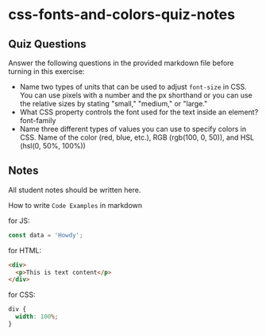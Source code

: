 # css-fonts-and-colors-quiz-notes

## Quiz Questions

Answer the following questions in the provided markdown file before turning in this exercise:

- Name two types of units that can be used to adjust `font-size` in CSS.
  You can use pixels with a number and the px shorthand or you can use the relative sizes by stating "small," "medium," or "large."
- What CSS property controls the font used for the text inside an element?
  font-family
- Name three different types of values you can use to specify colors in CSS.
  Name of the color (red, blue, etc.), RGB (rgb(100, 0, 50)), and HSL (hsl(0, 50%, 100%))

## Notes

All student notes should be written here.

How to write `Code Examples` in markdown

for JS:

```js
const data = 'Howdy';
```

for HTML:

```html
<div>
  <p>This is text content</p>
</div>
```

for CSS:

```css
div {
  width: 100%;
}
```
